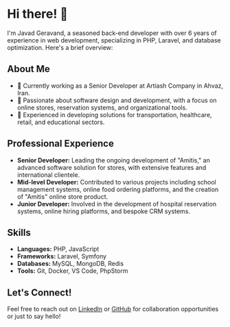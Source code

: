 # Hi there! 👋

I'm Javad Geravand, a seasoned back-end developer with over 6 years of experience in web development, specializing in PHP, Laravel, and database optimization. Here's a brief overview:

## About Me
- 💼 Currently working as a Senior Developer at Artiash Company in Ahvaz, Iran.
- 🌱 Passionate about software design and development, with a focus on online stores, reservation systems, and organizational tools.
- 🚀 Experienced in developing solutions for transportation, healthcare, retail, and educational sectors.

## Professional Experience
- **Senior Developer:** Leading the ongoing development of "Amitis," an advanced software solution for stores, with extensive features and international clientele.
- **Mid-level Developer:** Contributed to various projects including school management systems, online food ordering platforms, and the creation of "Amitis" online store product.
- **Junior Developer:** Involved in the development of hospital reservation systems, online hiring platforms, and bespoke CRM systems.

## Skills
- **Languages:** PHP, JavaScript
- **Frameworks:** Laravel, Symfony
- **Databases:** MySQL, MongoDB, Redis
- **Tools:** Git, Docker, VS Code, PhpStorm


## Let's Connect!
Feel free to reach out on [LinkedIn](https://www.linkedin.com/in/javad-geravand/) or [GitHub](https://github.com/ijeyg) for collaboration opportunities or just to say hello!

